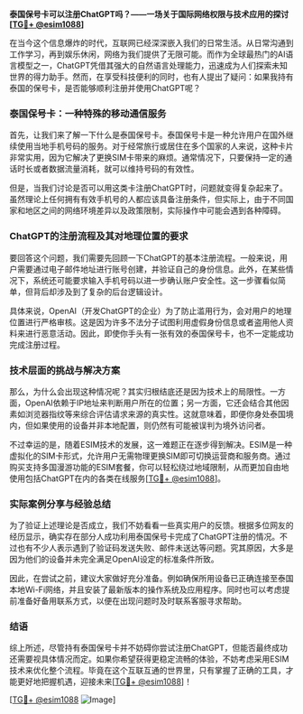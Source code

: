 **泰国保号卡可以注册ChatGPT吗？——一场关于国际网络权限与技术应用的探讨[[TG💪+ @esim1088](https://t.me/s/esim1088)]**

在当今这个信息爆炸的时代，互联网已经深深嵌入我们的日常生活。从日常沟通到工作学习，再到娱乐休闲，网络为我们提供了无限可能。而作为全球最热门的AI语言模型之一，ChatGPT凭借其强大的自然语言处理能力，迅速成为人们探索未知世界的得力助手。然而，在享受科技便利的同时，也有人提出了疑问：如果我持有泰国的保号卡，是否能够顺利注册并使用ChatGPT呢？

### 泰国保号卡：一种特殊的移动通信服务

首先，让我们来了解一下什么是泰国保号卡。泰国保号卡是一种允许用户在国外继续使用当地手机号码的服务。对于经常旅行或居住在多个国家的人来说，这种卡片非常实用，因为它解决了更换SIM卡带来的麻烦。通常情况下，只要保持一定的通话时长或者数据流量消耗，就可以维持号码的有效性。

但是，当我们讨论是否可以用这类卡注册ChatGPT时，问题就变得复杂起来了。虽然理论上任何拥有有效手机号的人都应该具备注册条件，但实际上，由于不同国家和地区之间的网络环境差异以及政策限制，实际操作中可能会遇到各种障碍。

### ChatGPT的注册流程及其对地理位置的要求

要回答这个问题，我们需要先回顾一下ChatGPT的基本注册流程。一般来说，用户需要通过电子邮件地址进行账号创建，并验证自己的身份信息。此外，在某些情况下，系统还可能要求输入手机号码以进一步确认账户安全性。这一步骤看似简单，但背后却涉及到了复杂的后台逻辑设计。

具体来说，OpenAI（开发ChatGPT的企业）为了防止滥用行为，会对用户的地理位置进行严格审核。这是因为许多不法分子试图利用虚假身份信息或者盗用他人资料来进行恶意活动。因此，即使你手头有一张有效的泰国保号卡，也不一定能成功完成注册过程。

### 技术层面的挑战与解决方案

那么，为什么会出现这种情况呢？其实归根结底还是因为技术上的局限性。一方面，OpenAI依赖于IP地址来判断用户所在的位置；另一方面，它还会结合其他因素如浏览器指纹等来综合评估请求来源的真实性。这就意味着，即便你身处泰国境内，但如果使用的设备并非本地配置，则仍然有可能被误判为境外访问者。

不过幸运的是，随着ESIM技术的发展，这一难题正在逐步得到解决。ESIM是一种虚拟化的SIM卡形式，允许用户无需物理更换SIM即可切换运营商和服务商。通过购买支持多国漫游功能的ESIM套餐，你可以轻松绕过地域限制，从而更加自由地使用包括ChatGPT在内的各类在线服务[[TG💪+ @esim1088](https://t.me/s/esim1088)]。

### 实际案例分享与经验总结

为了验证上述理论是否成立，我们不妨看看一些真实用户的反馈。根据多位网友的经历显示，确实存在部分人成功利用泰国保号卡完成了ChatGPT注册的情况。不过也有不少人表示遇到了验证码发送失败、邮件未送达等问题。究其原因，大多是因为他们的设备并未完全满足OpenAI设定的标准条件所致。

因此，在尝试之前，建议大家做好充分准备。例如确保所用设备已正确连接至泰国本地Wi-Fi网络，并且安装了最新版本的操作系统及应用程序。同时也可以考虑提前准备好备用联系方式，以便在出现问题时及时联系客服寻求帮助。

### 结语

综上所述，尽管持有泰国保号卡并不妨碍你尝试注册ChatGPT，但能否最终成功还需要视具体情况而定。如果你希望获得更稳定流畅的体验，不妨考虑采用ESIM技术来优化整个流程。毕竟在这个互联互通的世界里，只有掌握了正确的工具，才能更好地把握机遇，迎接未来[[TG💪+ @esim1088](https://t.me/s/esim1088)]！

[[TG💪+ @esim1088](https://t.me/s/esim1088) ![Image](https://i.postimg.cc/4NQfJmqS/Snipaste-2025-05-13-00-14-12.png)]